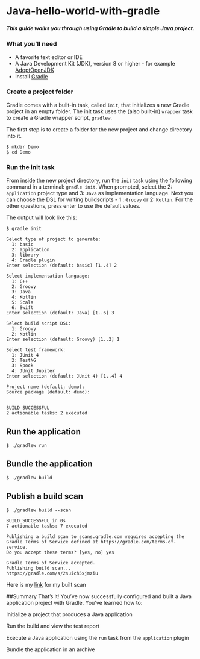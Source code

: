 # Java-hello-world-with-gradle

##### This guide walks you through using Gradle to build a simple Java project.

### What you’ll need
+ A favorite text editor or IDE
+ A Java Development Kit (JDK), version 8 or higher - for example [AdoptOpenJDK](https://adoptopenjdk.net/)
+ Install [Gradle](https://gradle.org/install)

### Create a project folder

Gradle comes with a built-in task, called `init`, that initializes a new Gradle project in an empty folder. 
The init task uses the (also built-in) `wrapper` task to create a Gradle wrapper script, `gradlew`.

The first step is to create a folder for the new project and change directory into it.
```
$ mkdir Demo
$ cd Demo
```

### Run the init task
From inside the new project directory, run the `init` task using the following command in a terminal:
`gradle init`. When prompted, select the 2: `application` project type and 3: `Java` as implementation
language. Next you can choose the DSL for writing buildscripts - 1 : `Groovy` or 2: `Kotlin`. For the other 
questions, press enter to use the default values.

The output will look like this:
```
$ gradle init

Select type of project to generate:
  1: basic
  2: application
  3: library
  4: Gradle plugin
Enter selection (default: basic) [1..4] 2

Select implementation language:
  1: C++
  2: Groovy
  3: Java
  4: Kotlin
  5: Scala
  6: Swift
Enter selection (default: Java) [1..6] 3

Select build script DSL:
  1: Groovy
  2: Kotlin
Enter selection (default: Groovy) [1..2] 1

Select test framework:
  1: JUnit 4
  2: TestNG
  3: Spock
  4: JUnit Jupiter
Enter selection (default: JUnit 4) [1..4] 4

Project name (default: demo):
Source package (default: demo):


BUILD SUCCESSFUL
2 actionable tasks: 2 executed
```

## Run the application


```
$ ./gradlew run

```

## Bundle the application
```
$ ./gradlew build

```
## Publish a build scan

```
$ ./gradlew build --scan

BUILD SUCCESSFUL in 0s
7 actionable tasks: 7 executed

Publishing a build scan to scans.gradle.com requires accepting the Gradle Terms of Service defined at https://gradle.com/terms-of-service.
Do you accept these terms? [yes, no] yes

Gradle Terms of Service accepted.
Publishing build scan...
https://gradle.com/s/2suich5xjmziu
```
Here is my [link](https://gradle.com/s/2suich5xjmziu) for my built scan

##Summary
That’s it! You’ve now successfully configured and built a Java application project with Gradle. You’ve learned how to:

Initialize a project that produces a Java application

Run the build and view the test report

Execute a Java application using the `run` task from the `application` plugin

Bundle the application in an archive



